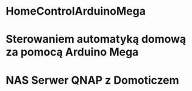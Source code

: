 # HomeControlArduinoMega
# Sterowaniem automatyką domową za pomocą Arduino Mega 
# NAS Serwer QNAP z Domoticzem

